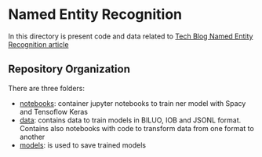 # Named Entity Recognition

In this directory is present code and data related to [Tech Blog Named Entity Recognition article]()

## Repository Organization

There are three folders:

* [notebooks](notebooks): container jupyter notebooks to train ner model with Spacy and Tensoflow Keras
* [data](data): contains data to train models in BILUO, IOB and JSONL format. Contains also notebooks with code
to transform data from one format to another
* [models](models): is used to save trained models